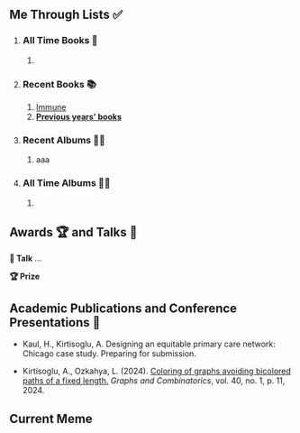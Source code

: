 ## Me Through Lists ✅
1. ### All Time Books 📖
   1. 

2. ### Recent Books 📚
   1. [Immune](https://www.washingtonpost.com/books/2022/02/17/dettmer-immune/)
   2.  **[Previous years' books](/about/booklist/)**

3. ### Recent Albums 👨‍🎤
   1. aaa

4. ### All Time Albums 💃🕺
   1. 


## Awards 🏆 and Talks 💬

**💬 Talk** ...

**🏆 Prize** 

## Academic Publications and Conference Presentations 📝

- Kaul, H., Kirtisoglu, A. Designing an equitable primary care network: Chicago case study. Preparing for submission.

- Kirtisoglu, A., Ozkahya, L. (2024). <a href="https://link.springer.com/article/10.1007/s00373-023-02739-4" target="_blank">Coloring of graphs avoiding bicolored paths of a fixed length.</a> *Graphs and
Combinatorics*, vol. 40, no. 1, p. 11, 2024.


## Current Meme


